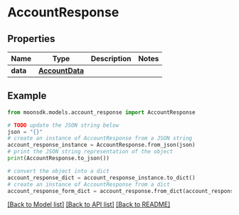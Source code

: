 # AccountResponse

## Properties

| Name     | Type                              | Description | Notes |
| -------- | --------------------------------- | ----------- | ----- |
| **data** | [**AccountData**](accountdata.md) |             |       |

## Example

```python
from moonsdk.models.account_response import AccountResponse

# TODO update the JSON string below
json = "{}"
# create an instance of AccountResponse from a JSON string
account_response_instance = AccountResponse.from_json(json)
# print the JSON string representation of the object
print(AccountResponse.to_json())

# convert the object into a dict
account_response_dict = account_response_instance.to_dict()
# create an instance of AccountResponse from a dict
account_response_form_dict = account_response.from_dict(account_response_dict)
```

[\[Back to Model list\]](./#documentation-for-models) [\[Back to API list\]](./#documentation-for-api-endpoints) [\[Back to README\]](./)

